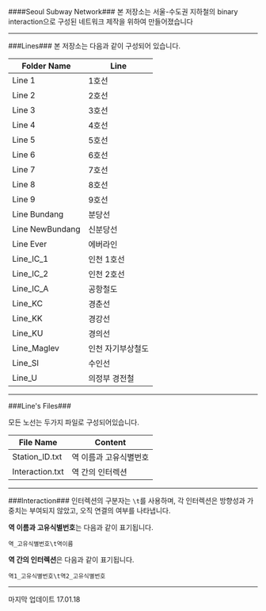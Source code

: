 ####Seoul Subway Network###
본 저장소는 서울-수도권 지하철의 binary interaction으로 구성된 네트워크 제작을 위하여 만들어졌습니다

_ _ _

###Lines###
본 저장소는 다음과 같이 구성되어 있습니다.

| Folder Name | Line|
|--------|--------|
|  Line 1  |  1호선   |
|  Line 2  |  2호선   |
|  Line 3  |  3호선   |
|  Line 4  |  4호선   |
|  Line 5  |  5호선   |
|  Line 6  |  6호선   |
|  Line 7  |  7호선   |
|  Line 8  |  8호선   |
|  Line 9  |  9호선   |
|  Line Bundang  |  분당선   |
|  Line NewBundang  |  신분당선   |
|  Line Ever |  에버라인   |
|  Line_IC_1  |  인천 1호선   |
|  Line_IC_2  |  인천 2호선   |
|  Line_IC_A  |  공항철도   |
|  Line_KC  |  경춘선  |
|  Line_KK  |  경강선   |
|  Line_KU  |  경의선   |
|  Line_Maglev  |  인천 자기부상철도   |
|  Line_SI  |  수인선   |
|  Line_U  |  의정부 경전철   |

- - -
###Line's Files###

모든 노선는 두가지 파일로 구성되어있습니다.

| File Name | Content |
|--------|--------|
|  Station_ID.txt  |  역 이름과 고유식별번호   |
|  Interaction.txt  |  역 간의 인터렉션   |

- - -
###Interaction###
인터렉션의 구분자는 ```\t```를 사용하며, 각 인터렉션은 방향성과 가중치는 부여되지 않았고, 오직 연결의 여부를 나타냅니다.

**역 이름과 고유식별번호**는 다음과 같이 표기됩니다.

`역_고유식별번호\t역이름`

**역 간의 인터렉션**은 다음과 같이 표기됩니다.

`역1_고유식별번호\t역2_고유식별번호`



_ _ _

마지막 업데이트 17.01.18
